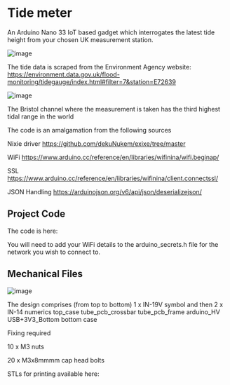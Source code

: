 # Tide meter
An Arduino Nano 33 IoT based gadget which interrogates the latest tide height from your chosen UK measurement station.

![image](https://github.com/bigcrimping/tide_meter/assets/74270551/4ed0a469-31e1-4765-ad39-08cfae97c226)

The tide data is scraped from the Environment Agency website: https://environment.data.gov.uk/flood-monitoring/tidegauge/index.html#filter=7&station=E72639

![image](https://github.com/bigcrimping/tide_meter/assets/74270551/2ba11598-a86a-4bd9-a6f0-1221cf00a84d)

The Bristol channel where the measurement is taken has the third highest tidal range in the world

The code is an amalgamation from the following sources

Nixie driver https://github.com/dekuNukem/exixe/tree/master

WiFi https://www.arduino.cc/reference/en/libraries/wifinina/wifi.beginap/

SSL https://www.arduino.cc/reference/en/libraries/wifinina/client.connectssl/

JSON Handling https://arduinojson.org/v6/api/json/deserializejson/

## Project Code

The code is here: 

You will need to add your WiFi details to the arduino_secrets.h file for the network you wish to connect to.


## Mechanical Files

![image](https://github.com/bigcrimping/tide_meter/assets/74270551/40fad846-1327-408a-bc02-fce476bf1751)


The design comprises (from top to bottom) 
1 x IN-19V symbol and then 2 x IN-14 numerics
top_case
tube_pcb_crossbar
tube_pcb_frame
arduino_HV
USB+3V3_Bottom
bottom case

Fixing required 

10 x M3 nuts

20 x M3x8mmmm cap head bolts

STLs for printing available here: 


